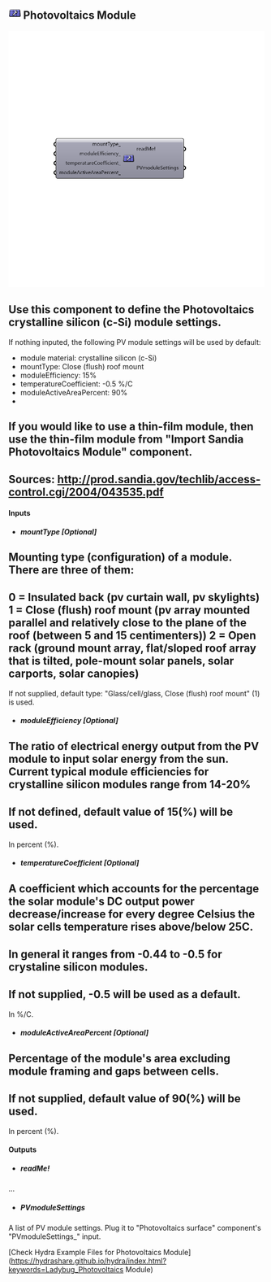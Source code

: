 ## ![](../../images/icons/Photovoltaics_Module.png) Photovoltaics Module

![](../../images/components/Photovoltaics_Module.png)

Use this component to define the Photovoltaics crystalline silicon (c-Si) module settings.
 -
 If nothing inputed, the following PV module settings will be used by default:
 - module material: crystalline silicon (c-Si)
 - mountType: Close (flush) roof mount 
 - moduleEfficiency: 15%
 - temperatureCoefficient: -0.5 %/C
 - moduleActiveAreaPercent: 90%
 -
 If you would like to use a thin-film module, then use the thin-film module from "Import Sandia Photovoltaics Module" component.
 -
 Sources:
 http://prod.sandia.gov/techlib/access-control.cgi/2004/043535.pdf
 -
 

#### Inputs
* ##### mountType [Optional]
Mounting type (configuration) of a module. There are three of them:
 -
 0 = Insulated back (pv curtain wall, pv skylights)
 1 = Close (flush) roof mount (pv array mounted parallel and relatively close to the plane of the roof (between 5 and 15 centimenters))
 2 = Open rack (ground mount array, flat/sloped roof array that is tilted, pole-mount solar panels, solar carports, solar canopies)
 -
 If not supplied, default type: "Glass/cell/glass, Close (flush) roof mount" (1) is used.
* ##### moduleEfficiency [Optional]
The ratio of electrical energy output from the PV module to input solar energy from the sun.
 Current typical module efficiencies for crystalline silicon modules range from 14-20%
 -
 If not defined, default value of 15(%) will be used.
 -
 In percent (%).
* ##### temperatureCoefficient [Optional]
A coefficient which accounts for the percentage the solar module's DC output power decrease/increase for every degree Celsius the solar cells temperature rises above/below 25C. 
 -
 In general it ranges from -0.44 to -0.5 for crystaline silicon modules.
 -
 If not supplied, -0.5 will be used as a default.
 -
 In %/C.
* ##### moduleActiveAreaPercent [Optional]
Percentage of the module's area excluding module framing and gaps between cells. 
 -
 If not supplied, default value of 90(%) will be used.
 -
 In percent (%).

#### Outputs
* ##### readMe!
...
* ##### PVmoduleSettings
A list of PV module settings. Plug it to "Photovoltaics surface" component's "PVmoduleSettings_" input.


[Check Hydra Example Files for Photovoltaics Module](https://hydrashare.github.io/hydra/index.html?keywords=Ladybug_Photovoltaics Module)
